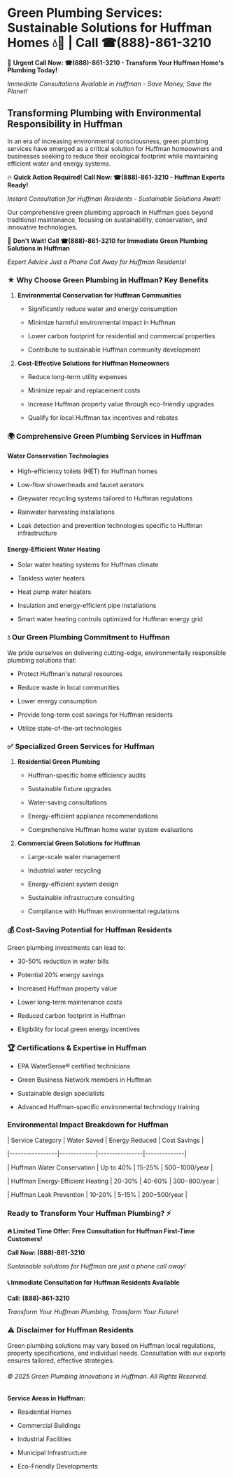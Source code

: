 # Green Plumbing Services: Sustainable Solutions for Huffman Homes 💧🌿 | Call ☎(888)-861-3210

🚨 **Urgent Call Now: ☎(888)-861-3210 - Transform Your Huffman Home's Plumbing Today!**
*Immediate Consultations Available in Huffman - Save Money, Save the Planet!*

## Transforming Plumbing with Environmental Responsibility in Huffman

In an era of increasing environmental consciousness, green plumbing services have emerged as a critical solution for Huffman homeowners and businesses seeking to reduce their ecological footprint while maintaining efficient water and energy systems. 

🔥 **Quick Action Required! Call Now: ☎(888)-861-3210 - Huffman Experts Ready!**
*Instant Consultation for Huffman Residents - Sustainable Solutions Await!*

Our comprehensive green plumbing approach in Huffman goes beyond traditional maintenance, focusing on sustainability, conservation, and innovative technologies.

🚨 **Don't Wait! Call ☎(888)-861-3210 for Immediate Green Plumbing Solutions in Huffman**
*Expert Advice Just a Phone Call Away for Huffman Residents!*

### ★ Why Choose Green Plumbing in Huffman? Key Benefits

1. **Environmental Conservation for Huffman Communities** 
   - Significantly reduce water and energy consumption
   - Minimize harmful environmental impact in Huffman
   - Lower carbon footprint for residential and commercial properties
   - Contribute to sustainable Huffman community development

2. **Cost-Effective Solutions for Huffman Homeowners** 
   - Reduce long-term utility expenses
   - Minimize repair and replacement costs
   - Increase Huffman property value through eco-friendly upgrades
   - Qualify for local Huffman tax incentives and rebates

### 🌍 Comprehensive Green Plumbing Services in Huffman

#### Water Conservation Technologies
- High-efficiency toilets (HET) for Huffman homes
- Low-flow showerheads and faucet aerators
- Greywater recycling systems tailored to Huffman regulations
- Rainwater harvesting installations
- Leak detection and prevention technologies specific to Huffman infrastructure

#### Energy-Efficient Water Heating
- Solar water heating systems for Huffman climate
- Tankless water heaters
- Heat pump water heaters
- Insulation and energy-efficient pipe installations
- Smart water heating controls optimized for Huffman energy grid

### 💧 Our Green Plumbing Commitment to Huffman

We pride ourselves on delivering cutting-edge, environmentally responsible plumbing solutions that:
- Protect Huffman's natural resources
- Reduce waste in local communities
- Lower energy consumption
- Provide long-term cost savings for Huffman residents
- Utilize state-of-the-art technologies

### ✅ Specialized Green Services for Huffman

1. **Residential Green Plumbing**
   - Huffman-specific home efficiency audits
   - Sustainable fixture upgrades
   - Water-saving consultations
   - Energy-efficient appliance recommendations
   - Comprehensive Huffman home water system evaluations

2. **Commercial Green Solutions for Huffman**
   - Large-scale water management
   - Industrial water recycling
   - Energy-efficient system design
   - Sustainable infrastructure consulting
   - Compliance with Huffman environmental regulations

### 💰 Cost-Saving Potential for Huffman Residents

Green plumbing investments can lead to:
- 30-50% reduction in water bills
- Potential 20% energy savings
- Increased Huffman property value
- Lower long-term maintenance costs
- Reduced carbon footprint in Huffman
- Eligibility for local green energy incentives

### 🏆 Certifications & Expertise in Huffman

- EPA WaterSense® certified technicians
- Green Business Network members in Huffman
- Sustainable design specialists
- Advanced Huffman-specific environmental technology training

### Environmental Impact Breakdown for Huffman

| Service Category | Water Saved | Energy Reduced | Cost Savings |
|-----------------|-------------|----------------|--------------|
| Huffman Water Conservation | Up to 40% | 15-25% | $500-$1000/year |
| Huffman Energy-Efficient Heating | 20-30% | 40-60% | $300-$800/year |
| Huffman Leak Prevention | 10-20% | 5-15% | $200-$500/year |

### Ready to Transform Your Huffman Plumbing? ⚡

**🔥 Limited Time Offer: Free Consultation for Huffman First-Time Customers!**

**Call Now: (888)-861-3210**
*Sustainable solutions for Huffman are just a phone call away!*

#### 📞 Immediate Consultation for Huffman Residents Available

**Call: (888)-861-3210**
*Transform Your Huffman Plumbing, Transform Your Future!*

### ⚠️ Disclaimer for Huffman Residents

Green plumbing solutions may vary based on Huffman local regulations, property specifications, and individual needs. Consultation with our experts ensures tailored, effective strategies.

###### © 2025 Green Plumbing Innovations in Huffman. All Rights Reserved.

**Service Areas in Huffman:** 
- Residential Homes
- Commercial Buildings
- Industrial Facilities
- Municipal Infrastructure
- Eco-Friendly Developments